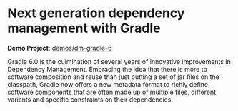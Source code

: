 # Next generation dependency management with Gradle

**Demo Project**: [demos/dm-gradle-6](demos/dm-gradle-6) 

Gradle 6.0 is the culmination of several years of innovative improvements in Dependency
Management. Embracing the idea that there is more to software composition and reuse than
just putting a set of jar files on the classpath, Gradle now offers a new metadata format
to richly define software components that are often made up of multiple files, different
variants and specific constraints on their dependencies.
